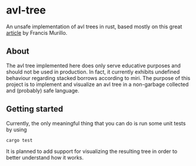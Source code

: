 # avl-tree
An unsafe implementation of avl trees in rust, based mostly on this great [article](https://francismurillo.github.io/2019-07-31-Understanding-Rust-Through-AVL-Trees/) by Francis Murillo.

## About
The avl tree implemented here does only serve educative purposes and should not be used in production. In fact, it currently exhibits undefined behaviour regarding stacked borrows according to miri. The purpose of this project is to implement and visualize an avl tree in a non-garbage collected and (probably) safe language.

## Getting started
Currently, the only meaningful thing that you can do is run some unit tests by using 
```bash
cargo test
```
It is planned to add support for visualizing the resulting tree in order to better understand how it works.